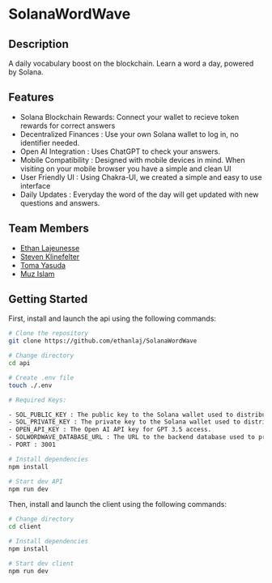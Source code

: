 # SolanaWordWave
## Description

A daily vocabulary boost on the blockchain. Learn a word a day, powered by Solana.

## Features

- Solana Blockchain Rewards: Connect your wallet to recieve token rewards for correct answers
- Decentralized Finances : Use your own Solana wallet to log in, no identifier needed.
- Open AI Integration : Uses ChatGPT to check your answers.
- Mobile Compatibility : Designed with mobile devices in mind. When visiting on your mobile browser you have a simple and clean UI
- User Friendly UI : Using Chakra-UI, we created a simple and easy to use interface
- Daily Updates : Everyday the word of the day will get updated with new questions and answers.

## Team Members

- [Ethan Lajeunesse](https://github.com/ethanlaj)
- [Steven Klinefelter](https://github.com/Klinefelters)
- [Toma Yasuda](https://github.com/yasudat83)
- [Muz Islam](https://github.com/muzzy3k)


## Getting Started

First, install and launch the api using the following commands:

```bash
# Clone the repository
git clone https://github.com/ethanlaj/SolanaWordWave

# Change directory
cd api

# Create .env file
touch ./.env

# Required Keys:

- SOL_PUBLIC_KEY : The public key to the Solana wallet used to distribute tokens.
- SOL_PRIVATE_KEY : The private key to the Solana wallet used to distribute tokens.
- OPEN_API_KEY : The Open AI API key for GPT 3.5 access.
- SOLWORDWAVE_DATABASE_URL : The URL to the backend database used to provide words and questions.
- PORT : 3001

# Install dependencies
npm install

# Start dev API
npm run dev
```

Then, install and launch the client using the following commands:
```bash
# Change directory
cd client

# Install dependencies
npm install

# Start dev client
npm run dev
```
